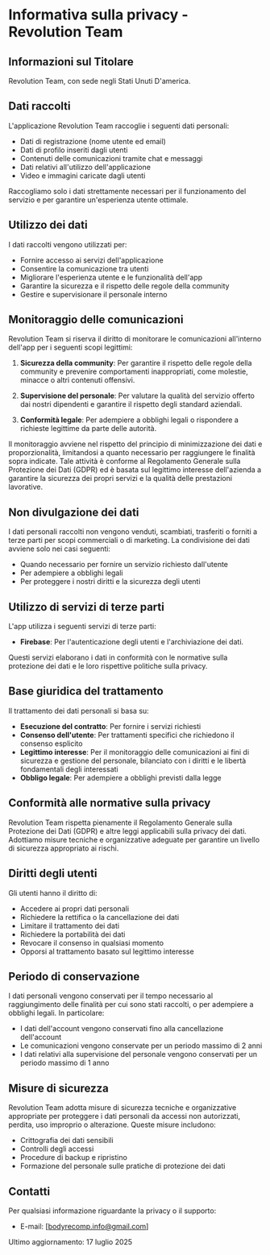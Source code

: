 # Informativa sulla privacy - Revolution Team

## Informazioni sul Titolare
Revolution Team, con sede negli Stati Unuti D'america.

## Dati raccolti
L'applicazione Revolution Team raccoglie i seguenti dati personali:

- Dati di registrazione (nome utente ed email)
- Dati di profilo inseriti dagli utenti
- Contenuti delle comunicazioni tramite chat e messaggi
- Dati relativi all'utilizzo dell'applicazione
- Video e immagini caricate dagli utenti

Raccogliamo solo i dati strettamente necessari per il funzionamento del servizio e per garantire un'esperienza utente ottimale.

## Utilizzo dei dati
I dati raccolti vengono utilizzati per:

- Fornire accesso ai servizi dell'applicazione
- Consentire la comunicazione tra utenti
- Migliorare l'esperienza utente e le funzionalità dell'app
- Garantire la sicurezza e il rispetto delle regole della community
- Gestire e supervisionare il personale interno

## Monitoraggio delle comunicazioni
Revolution Team si riserva il diritto di monitorare le comunicazioni all'interno dell'app per i seguenti scopi legittimi:

1. **Sicurezza della community**: Per garantire il rispetto delle regole della community e prevenire comportamenti inappropriati, come molestie, minacce o altri contenuti offensivi.

2. **Supervisione del personale**: Per valutare la qualità del servizio offerto dai nostri dipendenti e garantire il rispetto degli standard aziendali.

3. **Conformità legale**: Per adempiere a obblighi legali o rispondere a richieste legittime da parte delle autorità.

Il monitoraggio avviene nel rispetto del principio di minimizzazione dei dati e proporzionalità, limitandosi a quanto necessario per raggiungere le finalità sopra indicate. Tale attività è conforme al Regolamento Generale sulla Protezione dei Dati (GDPR) ed è basata sul legittimo interesse dell'azienda a garantire la sicurezza dei propri servizi e la qualità delle prestazioni lavorative.

## Non divulgazione dei dati
I dati personali raccolti non vengono venduti, scambiati, trasferiti o forniti a terze parti per scopi commerciali o di marketing. La condivisione dei dati avviene solo nei casi seguenti:

- Quando necessario per fornire un servizio richiesto dall'utente
- Per adempiere a obblighi legali
- Per proteggere i nostri diritti e la sicurezza degli utenti

## Utilizzo di servizi di terze parti
L'app utilizza i seguenti servizi di terze parti:

- **Firebase**: Per l'autenticazione degli utenti e l'archiviazione dei dati.

Questi servizi elaborano i dati in conformità con le normative sulla protezione dei dati e le loro rispettive politiche sulla privacy.

## Base giuridica del trattamento
Il trattamento dei dati personali si basa su:

- **Esecuzione del contratto**: Per fornire i servizi richiesti
- **Consenso dell'utente**: Per trattamenti specifici che richiedono il consenso esplicito
- **Legittimo interesse**: Per il monitoraggio delle comunicazioni ai fini di sicurezza e gestione del personale, bilanciato con i diritti e le libertà fondamentali degli interessati
- **Obbligo legale**: Per adempiere a obblighi previsti dalla legge

## Conformità alle normative sulla privacy
Revolution Team rispetta pienamente il Regolamento Generale sulla Protezione dei Dati (GDPR) e altre leggi applicabili sulla privacy dei dati. Adottiamo misure tecniche e organizzative adeguate per garantire un livello di sicurezza appropriato ai rischi.

## Diritti degli utenti
Gli utenti hanno il diritto di:

- Accedere ai propri dati personali
- Richiedere la rettifica o la cancellazione dei dati
- Limitare il trattamento dei dati
- Richiedere la portabilità dei dati
- Revocare il consenso in qualsiasi momento
- Opporsi al trattamento basato sul legittimo interesse

## Periodo di conservazione
I dati personali vengono conservati per il tempo necessario al raggiungimento delle finalità per cui sono stati raccolti, o per adempiere a obblighi legali. In particolare:

- I dati dell'account vengono conservati fino alla cancellazione dell'account
- Le comunicazioni vengono conservate per un periodo massimo di 2 anni
- I dati relativi alla supervisione del personale vengono conservati per un periodo massimo di 1 anno

## Misure di sicurezza
Revolution Team adotta misure di sicurezza tecniche e organizzative appropriate per proteggere i dati personali da accessi non autorizzati, perdita, uso improprio o alterazione. Queste misure includono:

- Crittografia dei dati sensibili
- Controlli degli accessi
- Procedure di backup e ripristino
- Formazione del personale sulle pratiche di protezione dei dati

## Contatti
Per qualsiasi informazione riguardante la privacy o il supporto:

- E-mail: [bodyrecomp.info@gmail.com]

Ultimo aggiornamento: 17 luglio 2025
